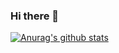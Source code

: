 ### Hi there 👋

[![Anurag's github stats](https://github-readme-stats.vercel.app/api?username=andrewjswan&show_icons=true)](https://github.com/anuraghazra/github-readme-stats)
